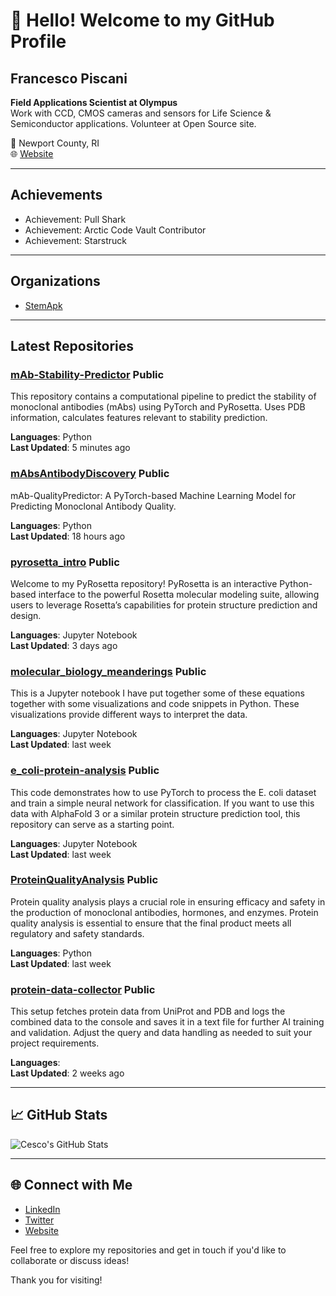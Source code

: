 # 👋 Hello! Welcome to my GitHub Profile

## Francesco Piscani

**Field Applications Scientist at Olympus**  
Work with CCD, CMOS cameras and sensors for Life Science & Semiconductor applications. Volunteer at Open Source site.

📍 Newport County, RI  
🌐 [Website](http://www.stem-apks.com)

---

## Achievements

- Achievement: Pull Shark
- Achievement: Arctic Code Vault Contributor
- Achievement: Starstruck

---

## Organizations

- [StemApk](https://github.com/StemApk)

---

## Latest Repositories

### [mAb-Stability-Predictor](https://github.com/cesco345/mAb-Stability-Predictor) Public
This repository contains a computational pipeline to predict the stability of monoclonal antibodies (mAbs) using PyTorch and PyRosetta. Uses PDB information, calculates features relevant to stability prediction.

**Languages**: Python  
**Last Updated**: 5 minutes ago

### [mAbsAntibodyDiscovery](https://github.com/cesco345/mAbsAntibodyDiscovery) Public
mAb-QualityPredictor: A PyTorch-based Machine Learning Model for Predicting Monoclonal Antibody Quality.

**Languages**: Python  
**Last Updated**: 18 hours ago

### [pyrosetta_intro](https://github.com/cesco345/pyrosetta_intro) Public
Welcome to my PyRosetta repository! PyRosetta is an interactive Python-based interface to the powerful Rosetta molecular modeling suite, allowing users to leverage Rosetta’s capabilities for protein structure prediction and design.

**Languages**: Jupyter Notebook  
**Last Updated**: 3 days ago

### [molecular_biology_meanderings](https://github.com/cesco345/molecular_biology_meanderings) Public
This is a Jupyter notebook I have put together some of these equations together with some visualizations and code snippets in Python. These visualizations provide different ways to interpret the data.

**Languages**: Jupyter Notebook  
**Last Updated**: last week

### [e_coli-protein-analysis](https://github.com/cesco345/e_coli-protein-analysis) Public
This code demonstrates how to use PyTorch to process the E. coli dataset and train a simple neural network for classification. If you want to use this data with AlphaFold 3 or a similar protein structure prediction tool, this repository can serve as a starting point.

**Languages**: Jupyter Notebook  
**Last Updated**: last week

### [ProteinQualityAnalysis](https://github.com/cesco345/ProteinQualityAnalysis) Public
Protein quality analysis plays a crucial role in ensuring efficacy and safety in the production of monoclonal antibodies, hormones, and enzymes. Protein quality analysis is essential to ensure that the final product meets all regulatory and safety standards.

**Languages**: Python  
**Last Updated**: last week

### [protein-data-collector](https://github.com/cesco345/protein-data-collector) Public
This setup fetches protein data from UniProt and PDB and logs the combined data to the console and saves it in a text file for further AI training and validation. Adjust the query and data handling as needed to suit your project requirements.

**Languages**:  
**Last Updated**: 2 weeks ago

---

## 📈 GitHub Stats

![Cesco's GitHub Stats](https://github-readme-stats.vercel.app/api?username=cesco345&show_icons=true&theme=radical)

---

## 🌐 Connect with Me

- [LinkedIn](https://www.linkedin.com/in/cesco345)
- [Twitter](https://twitter.com/cesco345)
- [Website](https://cesco345.github.io)

Feel free to explore my repositories and get in touch if you'd like to collaborate or discuss ideas!

Thank you for visiting!
